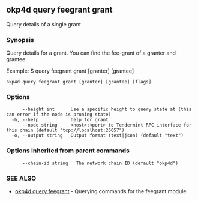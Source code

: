 ## okp4d query feegrant grant

Query details of a single grant

### Synopsis

Query details for a grant. 
You can find the fee-grant of a granter and grantee.

Example:
$ <appd> query feegrant grant [granter] [grantee]

```
okp4d query feegrant grant [granter] [grantee] [flags]
```

### Options

```
      --height int      Use a specific height to query state at (this can error if the node is pruning state)
  -h, --help            help for grant
      --node string     <host>:<port> to Tendermint RPC interface for this chain (default "tcp://localhost:26657")
  -o, --output string   Output format (text|json) (default "text")
```

### Options inherited from parent commands

```
      --chain-id string   The network chain ID (default "okp4d")
```

### SEE ALSO

* [okp4d query feegrant](okp4d_query_feegrant.md)	 - Querying commands for the feegrant module

